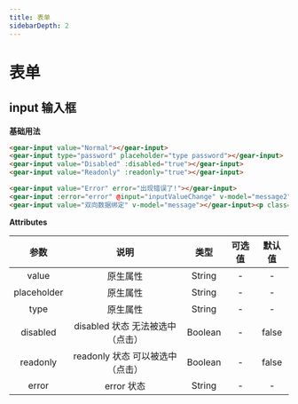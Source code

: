 ```yaml
---
title: 表单
sidebarDepth: 2
---
```


# 表单

input 输入框
---

**基础用法**

<input-demos></input-demos>

```HTML
<gear-input value="Normal"></gear-input>
<gear-input type="password" placeholder="type password"></gear-input>
<gear-input value="Disabled" :disabled="true"></gear-input>
<gear-input value="Readonly" :readonly="true"></gear-input>

<gear-input value="Error" error="出现错误了!"></gear-input>
<gear-input :error="error" @input="inputValueChange" v-model="message2"  placeholder="不能超过5个字符"></gear-input>
<gear-input value="双向数据绑定" v-model="message"></gear-input><p class="message">{{message}}</p>
```

**Attributes**

| 参数 | 说明 | 类型 | 可选值 | 默认值 |
| :------: |:------:| :------:| :------:| :------:|
| value     | 原生属性 | String | - | - |
| placeholder     | 原生属性 | String | - | - |
| type     | 原生属性 | String | - | - |
| disabled     | disabled 状态 无法被选中（点击） | Boolean | - | false |
| readonly     | readonly 状态 可以被选中（点击） | Boolean | - | false |
| error     | error 状态 | String | - | - |